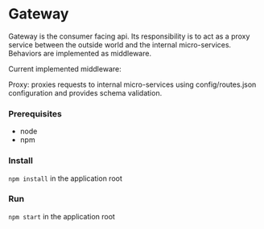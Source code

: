 # Gateway

Gateway is the consumer facing api. Its responsibility is to act as a proxy service between the outside world and the internal micro-services. Behaviors are implemented as middleware.

Current implemented middleware:

Proxy: proxies requests to internal micro-services using config/routes.json configuration and provides schema validation.

### Prerequisites

* node
* npm

### Install

`npm install` in the application root

### Run

`npm start` in the application root

